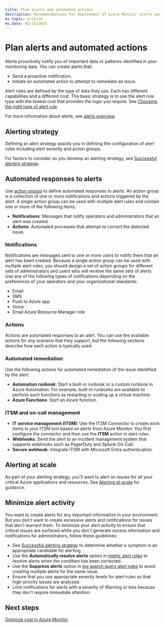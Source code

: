 ```yaml
---
title: Plan alerts and automated actions
description: Recommendations for deployment of Azure Monitor alerts and automated actions.
ms.topic: article
ms.date: 02/15/2024
---
```


# Plan alerts and automated actions

Alerts proactively notify you of important data or patterns identified in your monitoring data. You can create alerts that:

- Send a proactive notification.
- Initiate an automated action to attempt to remediate an issue.


Alert rules are defined by the type of data they use. Each has different capabilities and a different cost. The basic strategy is to use the alert rule type with the lowest cost that provides the logic you require. See [Choosing the right type of alert rule](alerts-types.md).

For more information about alerts, see [alerts overview](alerts-overview.md).

## Alerting strategy

Defining an alert strategy assists you in defining the configuration of alert rules including alert severity and action groups.

For factors to consider as you develop an alerting strategy, see [Successful alerting strategy](/azure/cloud-adoption-framework/manage/monitor/alerting#successful-alerting-strategy).

## Automated responses to alerts 

Use [action groups](action-groups.md) to define automated responses to alerts. An action group is a collection of one or more notifications and actions triggered by the alert. A single action group can be used with multiple alert rules and contain one or more of the following items:

- **Notifications**: Messages that notify operators and administrators that an alert was created.
- **Actions**: Automated processes that attempt to correct the detected issue.


### Notifications

Notifications are messages sent to one or more users to notify them that an alert has been created. Because a single action group can be used with multiple alert rules, you should design a set of action groups for different sets of administrators and users who will receive the same sets of alerts. Use any of the following types of notifications depending on the preferences of your operators and your organizational standards:

- Email
- SMS
- Push to Azure app
- Voice
- Email Azure Resource Manager role

### Actions

Actions are automated responses to an alert. You can use the available actions for any scenario that they support, but the following sections describe how each action is typically used.

### Automated remediation

Use the following actions for automated remediation of the issue identified by the alert:

- **Automation runbook**: Start a built-in runbook or a custom runbook in Azure Automation. For example, built-in runbooks are available to perform such functions as restarting or scaling up a virtual machine.
- **Azure Functions**: Start an Azure function.

### ITSM and on-call management

- **IT service management (ITSM)**: Use the ITSM Connector to create work items in your ITSM tool based on alerts from Azure Monitor. You first configure the connector and then use the **ITSM** action in alert rules.
- **Webhooks**: Send the alert to an incident management system that supports webhooks such as PagerDuty and Splunk On-Call.
- **Secure webhook**: Integrate ITSM with Microsoft Entra authentication.

## Alerting at scale

As part of your alerting strategy, you'll want to alert on issues for all your critical Azure applications and resources. See [Alerting at-scale](alerts-overview.md#alerting-at-scale) for guidance. 

## Minimize alert activity

You want to create alerts for any important information in your environment. But you don't want to create excessive alerts and notifications for issues that don't warrant them. To minimize your alert activity to ensure that critical issues are surfaced while you don't generate excess information and notifications for administrators, follow these guidelines:

- See [Successful alerting strategy](/azure/cloud-adoption-framework/manage/monitor/alerting#successful-alerting-strategy) to determine whether a symptom is an appropriate candidate for alerting.
- Use the **Automatically resolve alerts** option in [metric alert rules](alerts-create-metric-alert-rule.md) to resolve alerts when the condition has been corrected.
- Use the **Suppress alerts** option in [log search query alert rules](alerts-create-log-alert-rule.md) to avoid creating multiple alerts for the same issue.
- Ensure that you use appropriate severity levels for alert rules so that high-priority issues are analyzed.
- Limit notifications for alerts with a severity of Warning or less because they don't require immediate attention.

## Next steps

[Optimize cost in Azure Monitor](../best-practices-cost.md).
